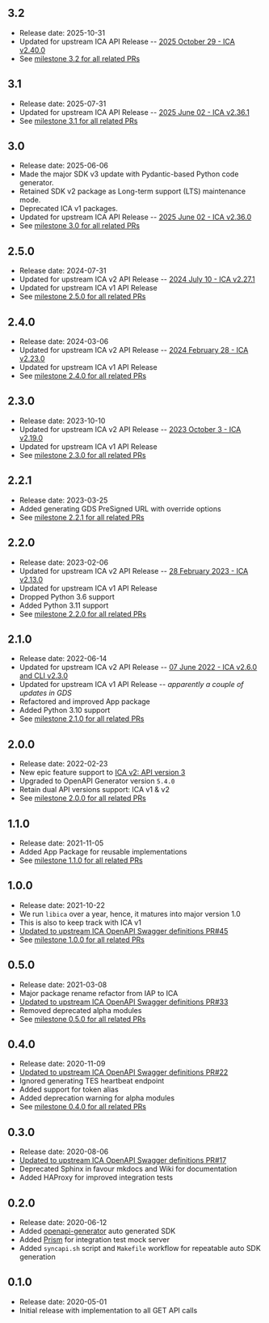 3.2
-----
* Release date: 2025-10-31
* Updated for upstream ICA API Release -- [2025 October 29 - ICA v2.40.0](https://help.ica.illumina.com/reference/software-release-notes/2025#id-2025-oct-29-ica-v2.40.0)
* See [milestone 3.2 for all related PRs](https://github.com/umccr/libica/milestone/14?closed=1)

3.1
-----
* Release date: 2025-07-31
* Updated for upstream ICA API Release -- [2025 June 02 - ICA v2.36.1](https://help.ica.illumina.com/reference/software-release-notes/2025#id-2025-june-23-ica-v2.36.1)
* See [milestone 3.1 for all related PRs](https://github.com/umccr/libica/milestone/13?closed=1)

3.0
-----
* Release date: 2025-06-06
* Made the major SDK v3 update with Pydantic-based Python code generator.
* Retained SDK v2 package as Long-term support (LTS) maintenance mode.
* Deprecated ICA v1 packages.
* Updated for upstream ICA API Release -- [2025 June 02 - ICA v2.36.0](https://help.ica.illumina.com/reference/software-release-notes/2025#id-2025-june-2-ica-v2.36.0)
* See [milestone 3.0 for all related PRs](https://github.com/umccr/libica/milestone/12?closed=1)

2.5.0
-----
* Release date: 2024-07-31
* Updated for upstream ICA v2 API Release -- [2024 July 10 - ICA v2.27.1](https://help.ica.illumina.com/reference/software-release-notes/2024#id-2024-july-10-ica-v2.27.1)
* Updated for upstream ICA v1 API Release
* See [milestone 2.5.0 for all related PRs](https://github.com/umccr/libica/milestone/11?closed=1)

2.4.0
-----
* Release date: 2024-03-06
* Updated for upstream ICA v2 API Release -- [2024 February 28 - ICA v2.23.0](https://help.ica.illumina.com/reference/software-release-notes/2024#id-2024-february-28-ica-v2.23.0)
* Updated for upstream ICA v1 API Release
* See [milestone 2.4.0 for all related PRs](https://github.com/umccr/libica/milestone/10?closed=1)

2.3.0
-----
* Release date: 2023-10-10
* Updated for upstream ICA v2 API Release -- [2023 October 3 - ICA v2.19.0](https://help.ica.illumina.com/reference/software-release-notes/2023#id-2023-october-3-ica-v2.19.0)
* Updated for upstream ICA v1 API Release
* See [milestone 2.3.0 for all related PRs](https://github.com/umccr/libica/milestone/9?closed=1)

2.2.1
-----
* Release date: 2023-03-25
* Added generating GDS PreSigned URL with override options 
* See [milestone 2.2.1 for all related PRs](https://github.com/umccr/libica/milestone/8?closed=1)

2.2.0
-----
* Release date: 2023-02-06
* Updated for upstream ICA v2 API Release -- [28 February 2023 - ICA v2.13.0](https://help.ica.illumina.com/reference/software-release-notes/2023#id-2023-february-28-ica-v2.13.0)
* Updated for upstream ICA v1 API Release
* Dropped Python 3.6 support
* Added Python 3.11 support
* See [milestone 2.2.0 for all related PRs](https://github.com/umccr/libica/milestone/7?closed=1)

2.1.0
-----
* Release date: 2022-06-14
* Updated for upstream ICA v2 API Release -- [07 June 2022 - ICA v2.6.0 and CLI v2.3.0](https://help.ica.illumina.com/reference/software-release-notes/2022#id-2022-june-07-ica-v2.6.0-and-cli-v2.3.0-1)
* Updated for upstream ICA v1 API Release -- _apparently a couple of updates in GDS_
* Refactored and improved App package
* Added Python 3.10 support
* See [milestone 2.1.0 for all related PRs](https://github.com/umccr/libica/milestone/6?closed=1)

2.0.0
-----
* Release date: 2022-02-23
* New epic feature support to [ICA v2: API version 3](https://ica.illumina.com/ica/api/swagger/index.html)
* Upgraded to OpenAPI Generator version `5.4.0`
* Retain dual API versions support: ICA v1 & v2
* See [milestone 2.0.0 for all related PRs](https://github.com/umccr/libica/milestone/4?closed=1)

1.1.0
-----
* Release date: 2021-11-05
* Added App Package for reusable implementations
* See [milestone 1.1.0 for all related PRs](https://github.com/umccr/libica/milestone/5?closed=1)

1.0.0
-----
* Release date: 2021-10-22
* We run `libica` over a year, hence, it matures into major version 1.0
* This is also to keep track with ICA v1  
* [Updated to upstream ICA OpenAPI Swagger definitions PR#45](https://github.com/umccr/libica/pull/45)
* See [milestone 1.0.0 for all related PRs](https://github.com/umccr/libica/milestone/3?closed=1)

0.5.0
-----
* Release date: 2021-03-08
* Major package rename refactor from IAP to ICA  
* [Updated to upstream ICA OpenAPI Swagger definitions PR#33](https://github.com/umccr/libica/pull/33)
* Removed deprecated alpha modules
* See [milestone 0.5.0 for all related PRs](https://github.com/umccr/libica/milestone/2?closed=1)

0.4.0
-----
* Release date: 2020-11-09
* [Updated to upstream ICA OpenAPI Swagger definitions PR#22](https://github.com/umccr/libica/pull/22)
* Ignored generating TES heartbeat endpoint
* Added support for token alias
* Added deprecation warning for alpha modules
* See [milestone 0.4.0 for all related PRs](https://github.com/umccr/libica/milestone/1?closed=1)

0.3.0
-----
* Release date: 2020-08-06
* [Updated to upstream ICA OpenAPI Swagger definitions PR#17](https://github.com/umccr/libica/pull/17)
* Deprecated Sphinx in favour mkdocs and Wiki for documentation
* Added HAProxy for improved integration tests

0.2.0
-----
* Release date: 2020-06-12
* Added [openapi-generator](https://github.com/OpenAPITools/openapi-generator) auto generated SDK
* Added [Prism](https://stoplight.io/open-source/prism/) for integration test mock server
* Added `syncapi.sh` script and `Makefile` workflow for repeatable auto SDK generation

0.1.0
-----
* Release date: 2020-05-01
* Initial release with implementation to all GET API calls
